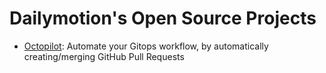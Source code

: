 # Dailymotion's Open Source Projects

- [Octopilot](https://dailymotion-oss.github.io/octopilot/): Automate your Gitops workflow, by automatically creating/merging GitHub Pull Requests

